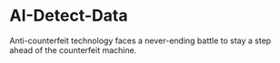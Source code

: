 # AI-Detect-Data
Anti-counterfeit technology faces a never-ending battle to stay a step ahead of the counterfeit machine. 
